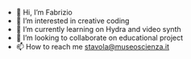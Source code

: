 - 👋 Hi, I’m Fabrizio
- 👀 I’m interested in creative coding
- 🌱 I’m currently learning on Hydra and video synth
- 💞️ I’m looking to collaborate on educational project
- 📫 How to reach me stavola@museoscienza.it

<!---
fstavola/fstavola is a ✨ special ✨ repository because its `README.md` (this file) appears on your GitHub profile.
You can click the Preview link to take a look at your changes.
--->
